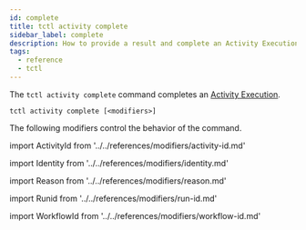 ```yaml
---
id: complete
title: tctl activity complete
sidebar_label: complete
description: How to provide a result and complete an Activity Execution using tctl.
tags:
  - reference
  - tctl
---
```


The `tctl activity complete` command completes an [Activity Execution](/concepts/what-is-an-activity-execution).

`tctl activity complete [<modifiers>]`

The following modifiers control the behavior of the command.

<!--ActivityId-->

import ActivityId from '../../references/modifiers/activity-id.md'

<ActivityId />

<!--Identity-->

import Identity from '../../references/modifiers/identity.md'

<Identity />

<!--Reason-->

import Reason from '../../references/modifiers/reason.md'

<Reason />

<!--RunId-->

import Runid from '../../references/modifiers/run-id.md'

<RunId />

<!--WorkflowId-->

import WorkflowId from '../../references/modifiers/workflow-id.md'

<WorkflowId />
